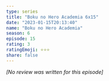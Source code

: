 ```yaml
---
type: series
title: "Boku no Hero Academia 6x15"
date: "2023-01-15T20:13:40"
name: "Boku no Hero Academia"
season: 6
episode: 15
rating: 3
ratingEmoji: ⭐️⭐️⭐️
share: false
---
```


*[No review was written for this episode]*
